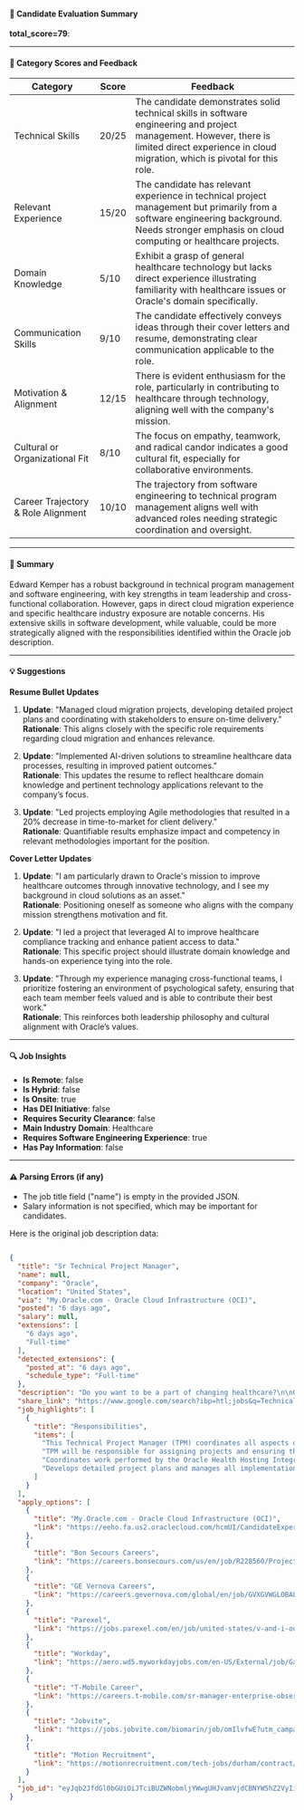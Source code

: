 #### 📄 Candidate Evaluation Summary

**total_score=79**:  

---

#### 🎯 Category Scores and Feedback

| Category                            | Score | Feedback |
|-------------------------------------|-------|----------|
| Technical Skills                    | 20/25 | The candidate demonstrates solid technical skills in software engineering and project management. However, there is limited direct experience in cloud migration, which is pivotal for this role. |
| Relevant Experience                   | 15/20 | The candidate has relevant experience in technical project management but primarily from a software engineering background. Needs stronger emphasis on cloud computing or healthcare projects. |
| Domain Knowledge                      | 5/10  | Exhibit a grasp of general healthcare technology but lacks direct experience illustrating familiarity with healthcare issues or Oracle's domain specifically. |
| Communication Skills                  | 9/10  | The candidate effectively conveys ideas through their cover letters and resume, demonstrating clear communication applicable to the role. |
| Motivation & Alignment                | 12/15 | There is evident enthusiasm for the role, particularly in contributing to healthcare through technology, aligning well with the company's mission. |
| Cultural or Organizational Fit       | 8/10  | The focus on empathy, teamwork, and radical candor indicates a good cultural fit, especially for collaborative environments. |
| Career Trajectory & Role Alignment   | 10/10 | The trajectory from software engineering to technical program management aligns well with advanced roles needing strategic coordination and oversight. |

---

#### 🧾 Summary

Edward Kemper has a robust background in technical program management and software engineering, with key strengths in team leadership and cross-functional collaboration. However, gaps in direct cloud migration experience and specific healthcare industry exposure are notable concerns. His extensive skills in software development, while valuable, could be more strategically aligned with the responsibilities identified within the Oracle job description.

---

#### 💡 Suggestions

**Resume Bullet Updates**  
1. **Update**: "Managed cloud migration projects, developing detailed project plans and coordinating with stakeholders to ensure on-time delivery."  
   **Rationale**: This aligns closely with the specific role requirements regarding cloud migration and enhances relevance.

2. **Update**: "Implemented AI-driven solutions to streamline healthcare data processes, resulting in improved patient outcomes."  
   **Rationale**: This updates the resume to reflect healthcare domain knowledge and pertinent technology applications relevant to the company’s focus.

3. **Update**: "Led projects employing Agile methodologies that resulted in a 20% decrease in time-to-market for client delivery."  
   **Rationale**: Quantifiable results emphasize impact and competency in relevant methodologies important for the position.

**Cover Letter Updates**  
1. **Update**: "I am particularly drawn to Oracle's mission to improve healthcare outcomes through innovative technology, and I see my background in cloud solutions as an asset."  
   **Rationale**: Positioning oneself as someone who aligns with the company mission strengthens motivation and fit.

2. **Update**: "I led a project that leveraged AI to improve healthcare compliance tracking and enhance patient access to data."  
   **Rationale**: This specific project should illustrate domain knowledge and hands-on experience tying into the role.

3. **Update**: "Through my experience managing cross-functional teams, I prioritize fostering an environment of psychological safety, ensuring that each team member feels valued and is able to contribute their best work."  
   **Rationale**: This reinforces both leadership philosophy and cultural alignment with Oracle’s values.

---

#### 🔍 Job Insights

- **Is Remote**: false
- **Is Hybrid**: false
- **Is Onsite**: true
- **Has DEI Initiative**: false
- **Requires Security Clearance**: false
- **Main Industry Domain**: Healthcare
- **Requires Software Engineering Experience**: true
- **Has Pay Information**: false

---

#### ⚠️ Parsing Errors (if any)

- The job title field ("name") is empty in the provided JSON.
- Salary information is not specified, which may be important for candidates.



Here is the original job description data:

```json

{
  "title": "Sr Technical Project Manager",
  "name": null,
  "company": "Oracle",
  "location": "United States",
  "via": "My.Oracle.com - Oracle Cloud Infrastructure (OCI)",
  "posted": "6 days ago",
  "salary": null,
  "extensions": [
    "6 days ago",
    "Full-time"
  ],
  "detected_extensions": {
    "posted_at": "6 days ago",
    "schedule_type": "Full-time"
  },
  "description": "Do you want to be a part of changing healthcare?\n\nOracle is excited to be using our resources, knowledge, and expertise\u2014as well as our successes in other industries\u2014and applying them to healthcare to make a meaningful impact. As people, we all participate in healthcare, it\u2019s deeply personal, and we put the human at the center of each of our decisions. Improving healthcare for all requires bringing unique perspectives and expertise together to holistically tackle the biggest problems in global health including physician burnout, patient access to data, and barriers to quality care.\n\nOracle Health Applications & Infrastructure (OHAI) is developing patient-and provider-centric solutions rapidly and securely. We use the value of Oracle Cloud Infrastructure (OCI) to our customers as we work across patient, provider, payor, public, population health and life sciences industries. At OHAI, you will work with authorities across industries and have access to the latest technology. We apply artificial intelligence, machine learning, large language models, learning networks, and other data intelligence and analytics in an applied way, embedded into our solutions.Join us in creating people-centric healthcare experiences!This Technical Project Manager (TPM) coordinates all aspects of Cloud Migration projects for OHH with the Integrated Technology automation team. TPM will be responsible for assigning projects and ensuring they are completed on time.\n\nCoordinates work performed by the Oracle Health Hosting Integrated Technology team and internal customers/partners by defining project specifications, performing feasibility and needs/impact assessments. Develops detailed project plans and manages all implementation processes including resource allocation, progress tracking, monitoring change control process, testing, documentation, training and on-time delivery.\n\n/ IC4\n\nCareer Level - IC3",
  "share_link": "https://www.google.com/search?ibp=htl;jobs&q=Technical+Project+Manager&htidocid=R9GR62B8O-6Xv1vIAAAAAA%3D%3D&hl=en-US&shndl=37&shmd=H4sIAAAAAAAA_xXMsQrCQAwAUFz7A4JTZsGeKC76AYIgCtW5pDHcXTmTcsnQf_Cn1eWNr_ksmn1X4cGUJBMWuFcdmRyuKBi5wgYuOoAxVkqgAmfVWHh1Su6THUMwK200R8_Ukr6DCg86h1EH-9NbwspTQed-d9jO7SRxvbxVpMKQBZ6SnV_Q_QK2L3cTcCiOAAAA&shmds=v1_AQbUm97vF7a7Qvod2C8QW-QOQuCm-B4rIGJOcc-vSvejxXP97Q&source=sh/x/job/li/m1/1#fpstate=tldetail&htivrt=jobs&htiq=Technical+Project+Manager&htidocid=R9GR62B8O-6Xv1vIAAAAAA%3D%3D",
  "job_highlights": [
    {
      "title": "Responsibilities",
      "items": [
        "This Technical Project Manager (TPM) coordinates all aspects of Cloud Migration projects for OHH with the Integrated Technology automation team",
        "TPM will be responsible for assigning projects and ensuring they are completed on time",
        "Coordinates work performed by the Oracle Health Hosting Integrated Technology team and internal customers/partners by defining project specifications, performing feasibility and needs/impact assessments",
        "Develops detailed project plans and manages all implementation processes including resource allocation, progress tracking, monitoring change control process, testing, documentation, training and on-time delivery"
      ]
    }
  ],
  "apply_options": [
    {
      "title": "My.Oracle.com - Oracle Cloud Infrastructure (OCI)",
      "link": "https://eeho.fa.us2.oraclecloud.com/hcmUI/CandidateExperience/en/sites/jobsearch/job/284263?utm_campaign=google_jobs_apply&utm_source=google_jobs_apply&utm_medium=organic"
    },
    {
      "title": "Bon Secours Careers",
      "link": "https://careers.bonsecours.com/us/en/job/R228560/Project-Manager-Infection-Prevention?utm_campaign=google_jobs_apply&utm_source=google_jobs_apply&utm_medium=organic"
    },
    {
      "title": "GE Vernova Careers",
      "link": "https://careers.gevernova.com/global/en/job/GVXGVWGLOBALR5000397EXTERNALENGLOBAL/SR-Project-Site-Manager?utm_campaign=google_jobs_apply&utm_source=google_jobs_apply&utm_medium=organic"
    },
    {
      "title": "Parexel",
      "link": "https://jobs.parexel.com/en/job/united-states/v-and-i-outcomes-project-manager/877/79332971280?utm_campaign=google_jobs_apply&utm_source=google_jobs_apply&utm_medium=organic"
    },
    {
      "title": "Workday",
      "link": "https://aero.wd5.myworkdayjobs.com/en-US/External/job/Gateway-Laboratories-Project-Manager_R012697?utm_campaign=google_jobs_apply&utm_source=google_jobs_apply&utm_medium=organic"
    },
    {
      "title": "T-Mobile Career",
      "link": "https://careers.t-mobile.com/sr-manager-enterprise-observability/job/B3D963B870A4689143D2D99F33522448?utm_campaign=google_jobs_apply&utm_source=google_jobs_apply&utm_medium=organic"
    },
    {
      "title": "Jobvite",
      "link": "https://jobs.jobvite.com/biomarin/job/omIlvfwE?utm_campaign=google_jobs_apply&utm_source=google_jobs_apply&utm_medium=organic"
    },
    {
      "title": "Motion Recruitment",
      "link": "https://motionrecruitment.com/tech-jobs/durham/contract/sr-project-program-manager/772060?utm_campaign=google_jobs_apply&utm_source=google_jobs_apply&utm_medium=organic"
    }
  ],
  "job_id": "eyJqb2JfdGl0bGUiOiJTciBUZWNobmljYWwgUHJvamVjdCBNYW5hZ2VyIiwiY29tcGFueV9uYW1lIjoiT3JhY2xlIiwiYWRkcmVzc19jaXR5IjoiVW5pdGVkIFN0YXRlcyIsImh0aWRvY2lkIjoiUjlHUjYyQjhPLTZYdjF2SUFBQUFBQT09IiwidXVsZSI6IncrQ0FJUUlDSU5WVzVwZEdWa0lGTjBZWFJsY3cifQ=="
}